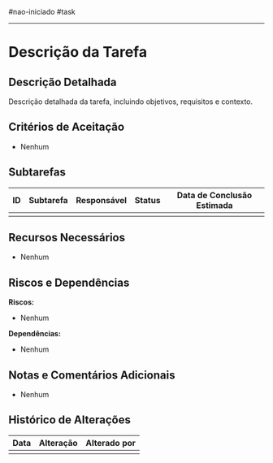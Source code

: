 #nao-iniciado #task 

---
# Descrição da Tarefa

## Descrição Detalhada

Descrição detalhada da tarefa, incluindo objetivos, requisitos e contexto.

## Critérios de Aceitação

- Nenhum

## Subtarefas

| ID  | Subtarefa | Responsável | Status | Data de Conclusão Estimada |
| --- | --------- | ----------- | ------ | -------------------------- |
|     |           |             |        |                            |

## Recursos Necessários

- Nenhum

## Riscos e Dependências

**Riscos:**
- Nenhum

**Dependências:**
- Nenhum

## Notas e Comentários Adicionais

- Nenhum

## Histórico de Alterações
| Data | Alteração | Alterado por |
| ---- | --------- | ------------ |
|      |           |              |

